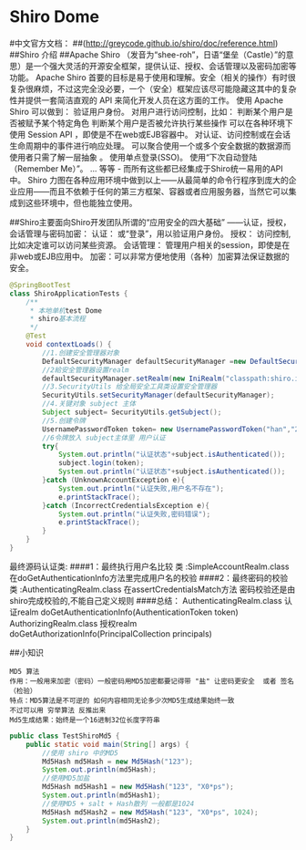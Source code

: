# Shiro Dome
#中文官方文档：
##(http://greycode.github.io/shiro/doc/reference.html)
##Shiro 介绍
##Apache Shiro （发音为“shee-roh”，日语“堡垒（Castle）”的意思）是一个强大灵活的开源安全框架，提供认证、授权、会话管理以及密码加密等功能。
Apache Shiro 首要的目标是易于使用和理解。安全（相关的操作）有时很复杂很麻烦，不过这完全没必要，一个（安全）框架应该尽可能隐藏这其中的复杂性并提供一套简洁直观的 API 来简化开发人员在这方面的工作。
使用 Apache Shiro 可以做到：
验证用户身份。
对用户进行访问控制，比如：
判断某个用户是否被赋予某个特定角色
判断某个用户是否被允许执行某些操作
可以在各种环境下使用 Session API ，即使是不在web或EJB容器中。
对认证、访问控制或在会话生命周期中的事件进行响应处理。
可以聚合使用一个或多个安全数据的数据源而使用者只需了解一层抽象 。
使用单点登录(SSO)。
使用“下次自动登陆（Remember Me）”。
...
等等 - 而所有这些都已经集成于Shiro统一易用的API中。
Shiro 力图在各种应用环境中做到以上——从最简单的命令行程序到庞大的企业应用——而且不依赖于任何的第三方框架、容器或者应用服务器，当然它可以集成到这些环境中，但也能独立使用。

##Shiro主要面向Shiro开发团队所谓的“应用安全的四大基础” ——认证，授权，会话管理与密码加密：
认证： 或“登录”，用以验证用户身份。
授权： 访问控制, 比如决定谁可以访问某些资源。
会话管理： 管理用户相关的session，即使是在非web或EJB应用中。
加密：可以非常方便地使用（各种）加密算法保证数据的安全。

```java
@SpringBootTest
class ShiroApplicationTests {
    /**
     * 本地单机test Dome
     * shiro基本流程
     */
    @Test
    void contextLoads() {
        //1.创建安全管理器对象
        DefaultSecurityManager defaultSecurityManager =new DefaultSecurityManager();
        //2給安全管理器设置realm
        defaultSecurityManager.setRealm(new IniRealm("classpath:shiro.ini"));
        //3.SecurityUtils 给全局安全工具类设置安全管理器
        SecurityUtils.setSecurityManager(defaultSecurityManager);
        //4.关键对象 subject 主体
        Subject subject= SecurityUtils.getSubject();
        //5.创建令牌
        UsernamePasswordToken token= new UsernamePasswordToken("han","20");
        //6令牌放入 subject主体里 用户认证
        try{
            System.out.println("认证状态"+subject.isAuthenticated());
            subject.login(token);
            System.out.println("认证状态"+subject.isAuthenticated());
        }catch (UnknownAccountException e){
            System.out.println("认证失败,用户名不存在");
            e.printStackTrace();
        }catch (IncorrectCredentialsException e){
            System.out.println("认证失败,密码错误");
            e.printStackTrace();
        }
    }
}
```
最终源码认证类:
####1：最终执行用户名比较
类 :SimpleAccountRealm.class  在doGetAuthenticationInfo方法里完成用户名的校验
####2：最终密码的校验
类 :AuthenticatingRealm.class 在assertCredentialsMatch方法 密码校验还是由shiro完成校验的,不能自己定义规则
####总结：
AuthenticatingRealm.class  认证realm doGetAuthenticationInfo(AuthenticationToken token)
AuthorizingRealm.class     授权realm doGetAuthorizationInfo(PrincipalCollection principals)

##小知识
```text
MD5 算法
作用：一般用来加密（密码）一般密码用MD5加密都要记得带 "盐" 让密码更安全  或者 签名（检验）
特点：MD5算法是不可逆的 如何内容相同无论多少次MD5生成结果始终一致
不过可以用 穷举算法 反推出来
Md5生成结果：始终是一个16进制32位长度字符串
```

```java
public class TestShiroMd5 {
    public static void main(String[] args) {
        //使用 shiro 中的MD5
        Md5Hash md5Hash = new Md5Hash("123");
        System.out.println(md5Hash);
        //使用MD5加盐
        Md5Hash md5Hash1 = new Md5Hash("123", "X0*ps");
        System.out.println(md5Hash1);
        //使用MD5 + salt + Hash散列 一般都是1024
        Md5Hash md5Hash2 = new Md5Hash("123", "X0*ps", 1024);
        System.out.println(md5Hash2);
    }
}
```








































